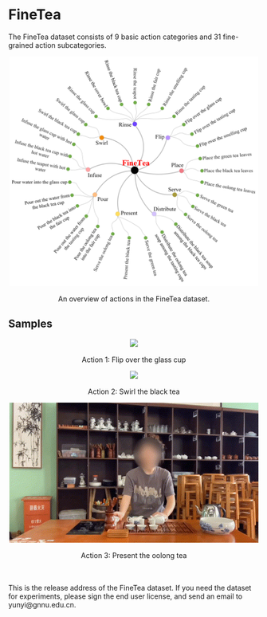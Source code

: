 # FineTea
The FineTea dataset consists of 9 basic action categories and 31 fine-grained action subcategories.
<p align="center">
 <img src="https://github.com/Changwei-Ouyang/FineTea/blob/main/finetea.png" width="500px"> 
</p>
<p align="center">
An overview of actions in the FineTea dataset.
</p> 

## Samples
<p align="center">
 <img src="https://github.com/Changwei-Ouyang/FineTea/blob/main/demo1_Flip%20over%20the%20glass%20cup.gif" width="500px"> 
</p>
<p align="center">
  Action 1: Flip over the glass cup
</p>
<p align="center">
 <img src="https://github.com/Changwei-Ouyang/FineTea/blob/main/demo2_Swirl%20the%20black%20tea.gif" width="500px"> 
</p>
<p align="center">
  Action 2: Swirl the black tea
</p>
<p align="center">
 <img src="https://github.com/Changwei-Ouyang/FineTea/blob/main/demo3_Present%20the%20oolong%20tea.gif" width="500px"> 
</p>
<p align="center">
  Action 3: Present the oolong tea
</p>
<br>
<br>
This is the release address of the FineTea dataset. If you need the dataset for experiments, please sign the end user license, and send an email to yunyi@gnnu.edu.cn.
